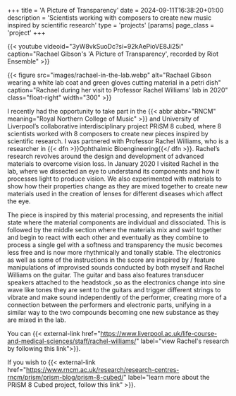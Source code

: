 +++
title = 'A Picture of Transparency'
date = 2024-09-11T16:38:20+01:00
description = 'Scientists working with composers to create new music inspired by scientific research'
type = 'projects'
[params]
    page_class = 'project'
+++

{{< youtube videoid="3yW8vkSuoDc?si=92kAePioVE8Ji25i" caption="Rachael Gibson's 'A Picture of Transparency', recorded by Riot Ensemble" >}}

{{< figure src="images/rachael-in-the-lab.webp" alt="Rachael Gibson wearing a white lab coat and green gloves cutting material in a petri dish" caption="Rachael during her visit to Professor Rachel Williams' lab in 2020" class="float-right" width="300" >}}

I recently had the opportunity to take part in the {{< abbr abbr="RNCM" meaning="Royal Northern College of Music" >}} and University of Liverpool’s collaborative interdisciplinary project PRiSM 8 cubed, where 8 scientists worked with 8 composers to create new pieces inspired by scientific research. I was partnered with Professor Rachel Williams, who is a researcher in {{< dfn >}}Ophthalmic Bioengineering{{</ dfn >}}. Rachel’s research revolves around the design and development of advanced materials to overcome vision loss. In January 2020 I visited Rachel in the lab, where we dissected an eye to understand its components and how it processes light to produce vision. We also experimented with materials to show how their properties change as they are mixed together to create new materials used in the creation of lenses for different diseases which affect the eye.

The piece is inspired by this material processing, and represents the initial state where the material components are individual and dissociated. This is followed by the middle section where the materials mix and swirl together and begin to react with each other and eventually as they combine to process a single gel with a softness and transparency the music becomes less free and is now more rhythmically and tonally stable. The electronics as well as some of the instructions in the score are inspired by / feature manipulations of improvised sounds conducted by both myself and Rachel Williams on the guitar. The guitar and bass also features transducer speakers attached to the headstock ,so as the electronics change into sine wave like tones they are sent to the guitars and trigger different strings to vibrate and make sound independently of the performer, creating more of a connection between the performers and electronic parts, unifying in a similar way to the two compounds becoming one new substance as they are mixed in the lab.

You can {{< external-link href="https://www.liverpool.ac.uk/life-course-and-medical-sciences/staff/rachel-williams/" label="view Rachel's research by following this link">}}.

If you wish to {{< external-link href="https://www.rncm.ac.uk/research/research-centres-rncm/prism/prism-blog/prism-8-cubed/" label="learn more about the PRiSM 8 Cubed project, follow this link" >}}.